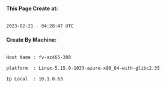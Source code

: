 
   
#### This Page Create at:

```bash

2023-02-21 - 04:28:47 UTC

```

#### Create By Machine:

```bash

Host Name : fv-az465-300

platform  : Linux-5.15.0-1033-azure-x86_64-with-glibc2.35

Ip Local  : 10.1.0.63

```


